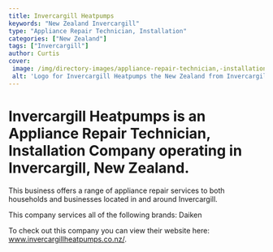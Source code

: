 ```yaml
---
title: Invercargill Heatpumps
keywords: "New Zealand Invercargill"
type: "Appliance Repair Technician, Installation"
categories: ["New Zealand"]
tags: ["Invercargill"]
author: Curtis
cover: 
 image: /img/directory-images/appliance-repair-technician,-installation/invercargill-heatpumps.webp
 alt: 'Logo for Invercargill Heatpumps the New Zealand from Invercargill'
---
```


# Invercargill Heatpumps is an Appliance Repair Technician, Installation Company operating in Invercargill, New Zealand.

This business offers a range of appliance repair services to both households and businesses located in and around Invercargill.

This company services all of the following brands: Daiken

To check out this company you can view their website here: www.invercargillheatpumps.co.nz/.
